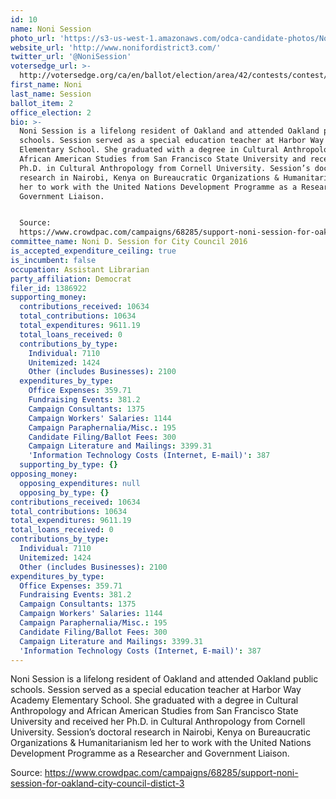 ```yaml
---
id: 10
name: Noni Session
photo_url: 'https://s3-us-west-1.amazonaws.com/odca-candidate-photos/Noni-Session2.png'
website_url: 'http://www.nonifordistrict3.com/'
twitter_url: '@NoniSession'
votersedge_url: >-
  http://votersedge.org/ca/en/ballot/election/area/42/contests/contest/13236/candidate/130758?&county=Alameda%20County&election_authority_id=1
first_name: Noni
last_name: Session
ballot_item: 2
office_election: 2
bio: >-
  Noni Session is a lifelong resident of Oakland and attended Oakland public
  schools. Session served as a special education teacher at Harbor Way Academy
  Elementary School. She graduated with a degree in Cultural Anthropology and
  African American Studies from San Francisco State University and received her
  Ph.D. in Cultural Anthropology from Cornell University. Session’s doctoral
  research in Nairobi, Kenya on Bureaucratic Organizations & Humanitarianism led
  her to work with the United Nations Development Programme as a Researcher and
  Government Liaison. 


  Source:
  https://www.crowdpac.com/campaigns/68285/support-noni-session-for-oakland-city-council-distict-3
committee_name: Noni D. Session for City Council 2016
is_accepted_expenditure_ceiling: true
is_incumbent: false
occupation: Assistant Librarian
party_affiliation: Democrat
filer_id: 1386922
supporting_money:
  contributions_received: 10634
  total_contributions: 10634
  total_expenditures: 9611.19
  total_loans_received: 0
  contributions_by_type:
    Individual: 7110
    Unitemized: 1424
    Other (includes Businesses): 2100
  expenditures_by_type:
    Office Expenses: 359.71
    Fundraising Events: 381.2
    Campaign Consultants: 1375
    Campaign Workers' Salaries: 1144
    Campaign Paraphernalia/Misc.: 195
    Candidate Filing/Ballot Fees: 300
    Campaign Literature and Mailings: 3399.31
    'Information Technology Costs (Internet, E-mail)': 387
  supporting_by_type: {}
opposing_money:
  opposing_expenditures: null
  opposing_by_type: {}
contributions_received: 10634
total_contributions: 10634
total_expenditures: 9611.19
total_loans_received: 0
contributions_by_type:
  Individual: 7110
  Unitemized: 1424
  Other (includes Businesses): 2100
expenditures_by_type:
  Office Expenses: 359.71
  Fundraising Events: 381.2
  Campaign Consultants: 1375
  Campaign Workers' Salaries: 1144
  Campaign Paraphernalia/Misc.: 195
  Candidate Filing/Ballot Fees: 300
  Campaign Literature and Mailings: 3399.31
  'Information Technology Costs (Internet, E-mail)': 387
---
```

Noni Session is a lifelong resident of Oakland and attended Oakland public schools. Session served as a special education teacher at Harbor Way Academy Elementary School. She graduated with a degree in Cultural Anthropology and African American Studies from San Francisco State University and received her Ph.D. in Cultural Anthropology from Cornell University. Session’s doctoral research in Nairobi, Kenya on Bureaucratic Organizations & Humanitarianism led her to work with the United Nations Development Programme as a Researcher and Government Liaison. 

Source: https://www.crowdpac.com/campaigns/68285/support-noni-session-for-oakland-city-council-distict-3
